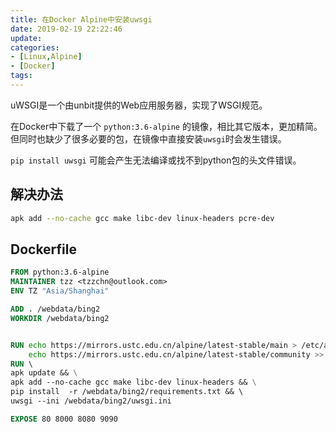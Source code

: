 ```yaml
---
title: 在Docker Alpine中安装uwsgi
date: 2019-02-19 22:22:46
update:
categories:
- [Linux,Alpine]
- [Docker]
tags:
---
```

uWSGI是一个由unbit提供的Web应用服务器，实现了WSGI规范。

在Docker中下载了一个 `python:3.6-alpine` 的镜像，相比其它版本，更加精简。但同时也缺少了很多必要的包，在镜像中直接安装`uwsgi`时会发生错误。

`pip install uwsgi` 可能会产生无法编译或找不到python包的头文件错误。

## 解决办法

```bash
apk add --no-cache gcc make libc-dev linux-headers pcre-dev
```

## Dockerfile 
```dockerfile
FROM python:3.6-alpine
MAINTAINER tzz <tzzchn@outlook.com>
ENV TZ "Asia/Shanghai"

ADD . /webdata/bing2
WORKDIR /webdata/bing2


RUN echo https://mirrors.ustc.edu.cn/alpine/latest-stable/main > /etc/apk/repositories; \
    echo https://mirrors.ustc.edu.cn/alpine/latest-stable/community >> /etc/apk/repositories
RUN \ 
apk update && \
apk add --no-cache gcc make libc-dev linux-headers && \
pip install  -r /webdata/bing2/requirements.txt && \ 
uwsgi --ini /webdata/bing2/uwsgi.ini

EXPOSE 80 8000 8080 9090
```
